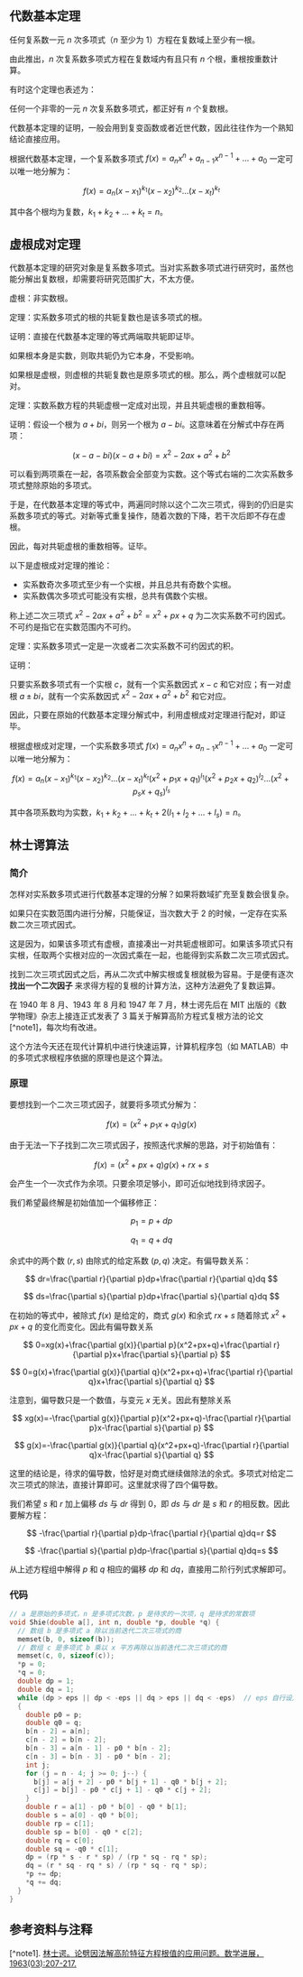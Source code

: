 ## 代数基本定理

任何复系数一元 $n$ 次多项式（$n$ 至少为 $1$）方程在复数域上至少有一根。

由此推出，$n$ 次复系数多项式方程在复数域内有且只有 $n$ 个根，重根按重数计算。

有时这个定理也表述为：

任何一个非零的一元 $n$ 次复系数多项式，都正好有 $n$ 个复数根。

代数基本定理的证明，一般会用到复变函数或者近世代数，因此往往作为一个熟知结论直接应用。

根据代数基本定理，一个复系数多项式 $f(x)=a_nx^n+a_{n-1}x^{n-1}+\ldots+a_0$ 一定可以唯一地分解为：

$$
f(x)=a_n{(x-x_1)}^{k_1}{(x-x_2)}^{k_2}\ldots{(x-x_t)}^{k_t}
$$

其中各个根均为复数，$k_1+k_2+\ldots+k_t=n$。

## 虚根成对定理

代数基本定理的研究对象是复系数多项式。当对实系数多项式进行研究时，虽然也能分解出复数根，却需要将研究范围扩大，不太方便。

虚根：非实数根。

定理：实系数多项式的根的共轭复数也是该多项式的根。

证明：直接在代数基本定理的等式两端取共轭即证毕。

如果根本身是实数，则取共轭仍为它本身，不受影响。

如果根是虚根，则虚根的共轭复数也是原多项式的根。那么，两个虚根就可以配对。

定理：实数系数方程的共轭虚根一定成对出现，并且共轭虚根的重数相等。

证明：假设一个根为 $a+bi$，则另一个根为 $a-bi$。这意味着在分解式中存在两项：

$$
(x-a-bi)(x-a+bi)=x^2-2ax+a^2+b^2
$$

可以看到两项乘在一起，各项系数会全部变为实数。这个等式右端的二次实系数多项式整除原始的多项式。

于是，在代数基本定理的等式中，两遍同时除以这个二次三项式，得到的仍旧是实系数多项式的等式。对新等式重复操作，随着次数的下降，若干次后即不存在虚根。

因此，每对共轭虚根的重数相等。证毕。

以下是虚根成对定理的推论：

- 实系数奇次多项式至少有一个实根，并且总共有奇数个实根。
- 实系数偶次多项式可能没有实根，总共有偶数个实根。

称上述二次三项式 $x^2-2ax+a^2+b^2=x^2+px+q$ 为二次实系数不可约因式。不可约是指它在实数范围内不可约。

定理：实系数多项式一定是一次或者二次实系数不可约因式的积。

证明：

只要实系数多项式有一个实根 $c$，就有一个实系数因式 $x-c$ 和它对应；有一对虚根 $a\pm bi$，就有一个实系数因式 $x^2-2ax+a^2+b^2$ 和它对应。

因此，只要在原始的代数基本定理分解式中，利用虚根成对定理进行配对，即证毕。

根据虚根成对定理，一个实系数多项式 $f(x)=a_nx^n+a_{n-1}x^{n-1}+\ldots+a_0$ 一定可以唯一地分解为：

$$
f(x)=a_n{(x-x_1)}^{k_1}{(x-x_2)}^{k_2}\ldots{(x-x_t)}^{k_t}{(x^2+p_1x+q_1)}^{l_1}{(x^2+p_2x+q_2)}^{l_2}\ldots{(x^2+p_sx+q_s)}^{l_s}
$$

其中各项系数均为实数，$k_1+k_2+\ldots+k_t+2(l_1+l_2+\ldots+l_s)=n$。

## 林士谔算法

### 简介

怎样对实系数多项式进行代数基本定理的分解？如果将数域扩充至复数会很复杂。

如果只在实数范围内进行分解，只能保证，当次数大于 $2$ 的时候，一定存在实系数二次三项式因式。

这是因为，如果该多项式有虚根，直接凑出一对共轭虚根即可。如果该多项式只有实根，任取两个实根对应的一次因式乘在一起，也能得到实系数二次三项式因式。

找到二次三项式因式之后，再从二次式中解实根或复根就极为容易。于是便有逐次 **找出一个二次因子** 来求得方程的复根的计算方法，这种方法避免了复数运算。

在 1940 年 8 月、1943 年 8 月和 1947 年 7 月，林士谔先后在 MIT 出版的《数学物理》杂志上接连正式发表了 3 篇关于解算高阶方程式复根方法的论文 [^note1]，每次均有改进。

这个方法今天还在现代计算机中进行快速运算，计算机程序包（如 MATLAB）中的多项式求根程序依据的原理也是这个算法。

### 原理

要想找到一个二次三项式因子，就要将多项式分解为：

$$
f(x)=(x^2+p_1x+q_1)g(x)
$$

由于无法一下子找到二次三项式因子，按照迭代求解的思路，对于初始值有：

$$
f(x)=(x^2+px+q)g(x)+rx+s
$$

会产生一个一次式作为余项。只要余项足够小，即可近似地找到待求因子。

我们希望最终解是初始值加一个偏移修正：

$$
p_1=p+dp
$$

$$
q_1=q+dq
$$

余式中的两个数 $(r, s)$ 由除式的给定系数 $(p, q)$ 决定。有偏导数关系：

$$
dr=\frac{\partial r}{\partial p}dp+\frac{\partial r}{\partial q}dq
$$

$$
ds=\frac{\partial s}{\partial p}dp+\frac{\partial s}{\partial q}dq
$$

在初始的等式中，被除式 $f(x)$ 是给定的，商式 $g(x)$ 和余式 $rx+s$ 随着除式 $x^2+px+q$ 的变化而变化。因此有偏导数关系

$$
0=xg(x)+\frac{\partial g(x)}{\partial p}(x^2+px+q)+\frac{\partial r}{\partial p}x+\frac{\partial s}{\partial p}
$$

$$
0=g(x)+\frac{\partial g(x)}{\partial q}(x^2+px+q)+\frac{\partial r}{\partial q}x+\frac{\partial s}{\partial q}
$$

注意到，偏导数只是一个数值，与变元 $x$ 无关。因此有整除关系

$$
xg(x)=-\frac{\partial g(x)}{\partial p}(x^2+px+q)-\frac{\partial r}{\partial p}x-\frac{\partial s}{\partial p}
$$

$$
g(x)=-\frac{\partial g(x)}{\partial q}(x^2+px+q)-\frac{\partial r}{\partial q}x-\frac{\partial s}{\partial q}
$$

这里的结论是，待求的偏导数，恰好是对商式继续做除法的余式。多项式对给定二次三项式的除法，直接计算即可。这里就求得了四个偏导数。

我们希望 $s$ 和 $r$ 加上偏移 $ds$ 与 $dr$ 得到 $0$，即 $ds$ 与 $dr$ 是 $s$ 和 $r$ 的相反数。因此要解方程：

$$
-\frac{\partial r}{\partial p}dp-\frac{\partial r}{\partial q}dq=r
$$

$$
-\frac{\partial s}{\partial p}dp-\frac{\partial s}{\partial q}dq=s
$$

从上述方程组中解得 $p$ 和 $q$ 相应的偏移 $dp$ 和 $dq$，直接用二阶行列式求解即可。

### 代码

```C
// a 是原始的多项式，n 是多项式次数，p 是待求的一次项，q 是待求的常数项
void Shie(double a[], int n, double *p, double *q) {
  // 数组 b 是多项式 a 除以当前迭代二次三项式的商
  memset(b, 0, sizeof(b));
  // 数组 c 是多项式 b 乘以 x 平方再除以当前迭代二次三项式的商
  memset(c, 0, sizeof(c));
  *p = 0;
  *q = 0;
  double dp = 1;
  double dq = 1;
  while (dp > eps || dp < -eps || dq > eps || dq < -eps)  // eps 自行设定
  {
    double p0 = p;
    double q0 = q;
    b[n - 2] = a[n];
    c[n - 2] = b[n - 2];
    b[n - 3] = a[n - 1] - p0 * b[n - 2];
    c[n - 3] = b[n - 3] - p0 * b[n - 2];
    int j;
    for (j = n - 4; j >= 0; j--) {
      b[j] = a[j + 2] - p0 * b[j + 1] - q0 * b[j + 2];
      c[j] = b[j] - p0 * c[j + 1] - q0 * c[j + 2];
    }
    double r = a[1] - p0 * b[0] - q0 * b[1];
    double s = a[0] - q0 * b[0];
    double rp = c[1];
    double sp = b[0] - q0 * c[2];
    double rq = c[0];
    double sq = -q0 * c[1];
    dp = (rp * s - r * sp) / (rp * sq - rq * sp);
    dq = (r * sq - rq * s) / (rp * sq - rq * sp);
    *p += dp;
    *q += dq;
  }
}
```

## 参考资料与注释

[^note1]. [林士谔。论劈因法解高阶特征方程根值的应用问题。数学进展，1963(03):207-217.](https://cnki.net/kcms/detail/detail.aspx?filename=SXJZ196303000&dbcode=CJFD&dbname=CJFD1979)
